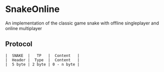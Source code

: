 # SnakeOnline
An implementation of the classic game snake with offline singleplayer and online multiplayer

## Protocol
```
|  SNAKE  |   TP   |  Content   |
|  Header |  Type  |  Content   |
|  5 byte | 2 byte | 0 - n byte |
```
